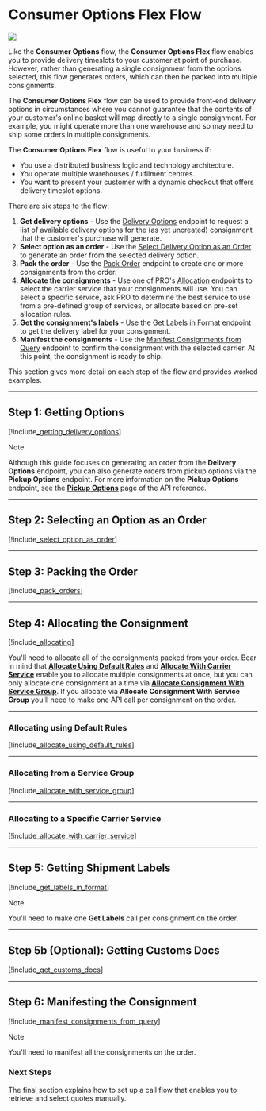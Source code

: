 # Consumer Options Flex Flow

<p>
   <a href="../../../images/Flow5.png" target="_blank" >
      <img src="../../../images/Flow5.png" class="noborder"/>
   </a>
</p> 

Like the **Consumer Options** flow, the **Consumer Options Flex** flow enables you to provide delivery timeslots to your customer at point of purchase. However, rather than generating a single consignment from the options selected, this flow generates orders, which can then be packed into multiple consignments. 

The **Consumer Options Flex** flow can be used to provide front-end delivery options in circumstances where you cannot guarantee that the contents of your customer's online basket will map directly to a single consignment. For example, you might operate more than one warehouse and so may need to ship some orders in multiple consignments.

The **Consumer Options Flex** flow is useful to your business if:

* You use a distributed business logic and technology architecture.
* You operate multiple warehouses / fulfilment centres.
* You want to present your customer with a dynamic checkout that offers delivery timeslot options.

There are six steps to the flow:

1. **Get delivery options** - Use the [Delivery Options](https://docs.electioapp.com/#/api/DeliveryOptions) endpoint to request a list of available delivery options for the (as yet uncreated) consignment that the customer's purchase will generate.
2. **Select option as an order** - Use the [Select Delivery Option as an Order](https://docs.electioapp.com/#/api/SelectDeliveryOptionasanOrder) to generate an order from the selected delivery option. 
3. **Pack the order** - Use the [Pack Order](https://docs.electioapp.com/#/api/PackOrder) endpoint to create one or more consignments from the order.
4. **Allocate the consignments** - Use one of PRO's [Allocation](https://docs.electioapp.com/#/api/AllocateConsignment) endpoints to select the carrier service that your consignments will use. You can select a specific service, ask PRO to determine the best service to use from a pre-defined group of services, or allocate based on pre-set allocation rules.
5. **Get the consignment's labels** - Use the [Get Labels in Format](https://docs.electioapp.com/#/api/GetLabelsinFormat) endpoint to get the delivery label for your consignment.
6. **Manifest the consignments** - Use the [Manifest Consignments from Query](https://docs.electioapp.com/#/api/ManifestConsignmentsFromQuery) endpoint to confirm the consignment with the selected carrier. At this point, the consignment is ready to ship.

This section gives more detail on each step of the flow and provides worked examples. 

---

## Step 1: Getting Options

[!include[_getting_delivery_options](../../includes/_getting_delivery_options.md)]

> [!NOTE]
>   Although this guide focuses on generating an order from the <strong>Delivery Options</strong> endpoint, you can also generate orders from pickup options via the <strong>Pickup Options</strong> endpoint. For more information on the <strong>Pickup Options</strong> endpoint, see the <strong><a href="https://docs.electioapp.com/#/api/PickupOptions">Pickup Options</a></strong> page of the API reference.


---

## Step 2: Selecting an Option as an Order

[!include[_select_option_as_order](../../includes/_select_option_as_order.md)]

---

## Step 3: Packing the Order

[!include[_pack_orders](../../includes/_pack_orders.md)]

---

## Step 4: Allocating the Consignment

[!include[_allocating](../../includes/_allocating.md)]

You'll need to allocate all of the consignments packed from your order. Bear in mind that <strong><a href="https://docs.electioapp.com/#/api/AllocateUsingDefaultRules">Allocate Using Default Rules</a></strong> and <strong><a href="https://docs.electioapp.com/#/api/AllocateWithCarrierService">Allocate With Carrier Service</a></strong> enable you to allocate multiple consignments at once, but you can only allocate one consignment at a time via <strong><a href="https://docs.electioapp.com/#/api/AllocateConsignmentWithServiceGroup">Allocate Consignment With Service Group</a></strong>. If you allocate via <strong>Allocate Consignment With Service Group</strong> you'll need to make one API call per consignment on the order.

---

### Allocating using Default Rules

[!include[_allocate_using_default_rules](../../includes/_allocate_using_default_rules.md)]

---

### Allocating from a Service Group

[!include[_allocate_with_service_group](../../includes/_allocate_with_service_group.md)]

---

### Allocating to a Specific Carrier Service

[!include[_allocate_with_carrier_service](../../includes/_allocate_with_carrier_service.md)]

---

## Step 5: Getting Shipment Labels

[!include[_get_labels_in_format](../../includes/_get_labels_in_format.md)]

> [!NOTE]
>  You'll need to make one <strong>Get Labels</strong> call per consignment on the order.

---

## Step 5b (Optional): Getting Customs Docs

[!include[_get_customs_docs](../../includes/_get_customs_docs.md)]

---

## Step 6: Manifesting the Consignment

[!include[_manifest_consignments_from_query](../../includes/_manifest_consignments_from_query.md)]

> [!NOTE]
> You'll need to manifest all the consignments on the order.

### Next Steps

The final section explains how to set up a call flow that enables you to retrieve and select quotes manually.


